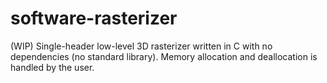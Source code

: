 # software-rasterizer
(WIP) Single-header low-level 3D rasterizer written in C with no dependencies (no standard library).
Memory allocation and deallocation is handled by the user.
